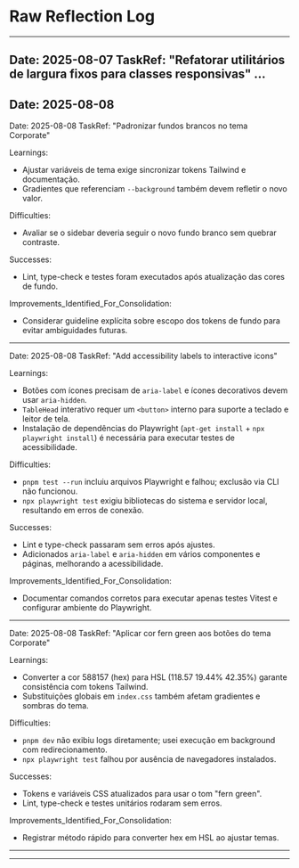 # Raw Reflection Log

---
Date: 2025-08-07
TaskRef: "Refatorar utilitários de largura fixos para classes responsivas"
...
---
Date: 2025-08-08
---
Date: 2025-08-08
TaskRef: "Padronizar fundos brancos no tema Corporate"

Learnings:
- Ajustar variáveis de tema exige sincronizar tokens Tailwind e documentação.
- Gradientes que referenciam `--background` também devem refletir o novo valor.

Difficulties:
- Avaliar se o sidebar deveria seguir o novo fundo branco sem quebrar contraste.

Successes:
- Lint, type-check e testes foram executados após atualização das cores de fundo.

Improvements_Identified_For_Consolidation:
- Considerar guideline explícita sobre escopo dos tokens de fundo para evitar ambiguidades futuras.
---
Date: 2025-08-08
TaskRef: "Add accessibility labels to interactive icons"

Learnings:
- Botões com ícones precisam de `aria-label` e ícones decorativos devem usar `aria-hidden`.
- `TableHead` interativo requer um `<button>` interno para suporte a teclado e leitor de tela.
- Instalação de dependências do Playwright (`apt-get install` + `npx playwright install`) é necessária para executar testes de acessibilidade.

Difficulties:
- `pnpm test --run` incluiu arquivos Playwright e falhou; exclusão via CLI não funcionou.
- `npx playwright test` exigiu bibliotecas do sistema e servidor local, resultando em erros de conexão.

Successes:
- Lint e type-check passaram sem erros após ajustes.
- Adicionados `aria-label` e `aria-hidden` em vários componentes e páginas, melhorando a acessibilidade.

Improvements_Identified_For_Consolidation:
- Documentar comandos corretos para executar apenas testes Vitest e configurar ambiente do Playwright.
---
Date: 2025-08-08
TaskRef: "Aplicar cor fern green aos botões do tema Corporate"

Learnings:
- Converter a cor 588157 (hex) para HSL (118.57 19.44% 42.35%) garante consistência com tokens Tailwind.
- Substituições globais em `index.css` também afetam gradientes e sombras do tema.

Difficulties:
- `pnpm dev` não exibiu logs diretamente; usei execução em background com redirecionamento.
- `npx playwright test` falhou por ausência de navegadores instalados.

Successes:
- Tokens e variáveis CSS atualizados para usar o tom "fern green".
- Lint, type-check e testes unitários rodaram sem erros.

Improvements_Identified_For_Consolidation:
- Registrar método rápido para converter hex em HSL ao ajustar temas.
---
---